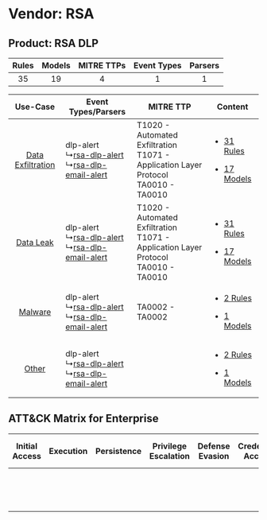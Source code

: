 Vendor: RSA
===========
Product: RSA DLP
----------------
| Rules | Models | MITRE TTPs | Event Types | Parsers |
|:-----:|:------:|:----------:|:-----------:|:-------:|
|  35   |   19   |     4      |      1      |    1    |

|    Use-Case    | Event Types/Parsers    | MITRE TTP    | Content    |
|:----:| ---- | ---- | ---- |
| [Data Exfiltration](../../../UseCases/uc_data_exfiltration.md) |  dlp-alert<br> ↳[rsa-dlp-alert](Ps/pC_rsadlpalert.md)<br> ↳[rsa-dlp-email-alert](Ps/pC_rsadlpemailalert.md)<br> | T1020 - Automated Exfiltration<br>T1071 - Application Layer Protocol<br>TA0010 - TA0010<br> | [<ul><li>31 Rules</li></ul><ul><li>17 Models</li></ul>](RM/r_m_rsa_rsa_dlp_Data_Exfiltration.md) |
|         [Data Leak](../../../UseCases/uc_data_leak.md)         |  dlp-alert<br> ↳[rsa-dlp-alert](Ps/pC_rsadlpalert.md)<br> ↳[rsa-dlp-email-alert](Ps/pC_rsadlpemailalert.md)<br> | T1020 - Automated Exfiltration<br>T1071 - Application Layer Protocol<br>TA0010 - TA0010<br> | [<ul><li>31 Rules</li></ul><ul><li>17 Models</li></ul>](RM/r_m_rsa_rsa_dlp_Data_Leak.md)         |
|    [Malware](../../../UseCases/uc_malware.md)    |  dlp-alert<br> ↳[rsa-dlp-alert](Ps/pC_rsadlpalert.md)<br> ↳[rsa-dlp-email-alert](Ps/pC_rsadlpemailalert.md)<br> | TA0002 - TA0002<br>    | [<ul><li>2 Rules</li></ul><ul><li>1 Models</li></ul>](RM/r_m_rsa_rsa_dlp_Malware.md)    |
|    [Other](../../../UseCases/uc_other.md)    |  dlp-alert<br> ↳[rsa-dlp-alert](Ps/pC_rsadlpalert.md)<br> ↳[rsa-dlp-email-alert](Ps/pC_rsadlpemailalert.md)<br> |    | [<ul><li>2 Rules</li></ul><ul><li>1 Models</li></ul>](RM/r_m_rsa_rsa_dlp_Other.md)    |

ATT&CK Matrix for Enterprise
----------------------------
| Initial Access | Execution | Persistence | Privilege Escalation | Defense Evasion | Credential Access | Discovery | Lateral Movement | Collection | Command and Control                                                             | Exfiltration                                                                | Impact |
| -------------- | --------- | ----------- | -------------------- | --------------- | ----------------- | --------- | ---------------- | ---------- | ------------------------------------------------------------------------------- | --------------------------------------------------------------------------- | ------ |
|                |           |             |                      |                 |                   |           |                  |            | [Application Layer Protocol](https://attack.mitre.org/techniques/T1071)<br><br> | [Automated Exfiltration](https://attack.mitre.org/techniques/T1020)<br><br> |        |